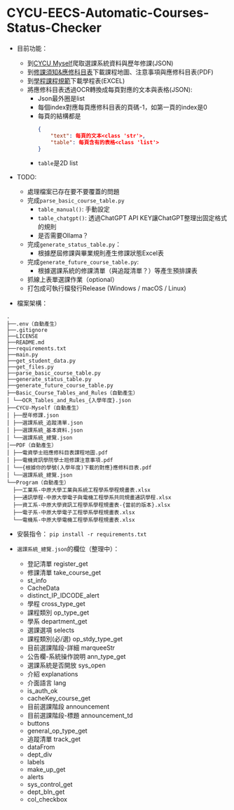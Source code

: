 # CYCU-EECS-Automatic-Courses-Status-Checker
- 目前功能：
    - 到[CYCU Myself](https://myself.cycu.edu.tw/)爬取選課系統資料與歷年修課(JSON)
    - 到[修課須知&應修科目表](https://bseecs.cycu.edu.tw/%e5%ad%b8%e7%94%9f%e5%ad%b8%e7%bf%92/%e6%87%89%e4%bf%ae%e7%a7%91%e7%9b%ae%e8%a1%a8%e5%8f%8a%e4%bf%ae%e8%aa%b2%e9%a0%88%e7%9f%a5/)下載課程地圖、注意事項與應修科目表(PDF)
    - 到[學程課程規範](https://bseecs.cycu.edu.tw/%e5%ad%b8%e7%94%9f%e5%ad%b8%e7%bf%92/%e5%ad%b8%e7%a8%8b%e8%aa%b2%e7%a8%8b%e8%a6%8f%e5%8a%83/)下載學程表(EXCEL)
    - 將應修科目表透過OCR轉換成每頁對應的文本與表格(JSON):
        - Json最外圈是list
        - 每個index對應每頁應修科目表的頁碼-1，如第一頁的index是0
        - 每頁的結構都是
            ```Json
            {
                "text": 每頁的文本<class 'str'>,
                "table": 每頁含有的表格<class 'list'>
            }
            ```
        - ```table```是2D list

- TODO:
    - 處理檔案已存在要不要覆蓋的問題
    - 完成```parse_basic_course_table.py```
        - ```table_manual()```: 手動設定
        - ```table_chatgpt()```: 透過ChatGPT API KEY讓ChatGPT整理出固定格式的規則
        - 是否需要Ollama？
    - 完成```generate_status_table.py```：
        - 根據歷屆修課與畢業規則產生修課狀態Excel表
    - 完成```generate_future_course_table.py```:
        - 根據選課系統的修課清單（與追蹤清單？）等產生預排課表
    - 抓線上表單選課作業（optional）
    - 打包成可執行檔發行Release (Windows / macOS / Linux)

- 檔案架構：
```
.
├──.env（自動產生）
├──.gitignore
├──LICENSE
├──README.md
├──requirements.txt
├──main.py
├──get_student_data.py
├──get_files.py
├──parse_basic_course_table.py
├──generate_status_table.py
├──generate_future_course_table.py
├──Basic_Course_Tables_and_Rules（自動產生）
│ └──OCR_Tables_and_Rules_{入學年度}.json
├──CYCU-Myself（自動產生）
│ ├──歷年修課.json
│ ├──選課系統_追蹤清單.json
│ ├──選課系統_基本資料.json
│ └──選課系統_總覽.json
│──PDF（自動產生）
│ ├──電資學士班應修科目表課程地圖.pdf
│ ├──電機資訊學院學士班修課注意事項.pdf
│ └──{根據你的學號(入學年度)下載的對應}應修科目表.pdf
│ └──選課系統_總覽.json
└──Program（自動產生）
  ├──工業系-中原大學工業與系統工程學系學程規畫表.xlsx
  ├──通訊學程-中原大學電子與電機工程學系共同規畫通訊學程.xlsx
  ├──資工系-中原大學資訊工程學系學程規畫表-{當前的版本}.xlsx
  ├──電子系-中原大學電子工程學系學程規畫表.xlsx
  └──電機系-中原大學電機工程學系學程規畫表.xlsx
```

- 安裝指令：
```pip install -r requirements.txt```

- ```選課系統_總覽.json```的欄位（整理中）：
    - 登記清單 register_get
    - 修課清單 take_course_get
    - st_info
    - CacheData
    - distinct_IP_IDCODE_alert
    - 學程 cross_type_get
    - 課程類別 op_type_get
    - 學系 department_get
    - 選課選項 selects
    - 課程類別(必/選) op_stdy_type_get
    - 目前選課階段-詳細 marqueeStr
    - 公告欄-系統操作說明 ann_type_get
    - 選課系統是否開放 sys_open
    - 介紹 explanations
    - 介面語言 lang
    - is_auth_ok
    - cacheKey_course_get
    - 目前選課階段 announcement
    - 目前選課階段-標題 announcement_td
    - buttons
    - general_op_type_get
    - 追蹤清單 track_get
    - dataFrom
    - dept_div
    - labels
    - make_up_get
    - alerts
    - sys_control_get
    - dept_bln_get
    - col_checkbox